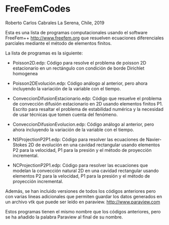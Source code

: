 # FreeFemCodes
Roberto Carlos Cabrales
La Serena, Chile, 2019

Esta es una lista de programas computacionales usando el software FreeFem++
http://www.freefem.org que resuelven ecuaciones diferenciales parciales
mediante el método de elementos finitos.

La lista de programas es la siguiente:

- Poisson2D.edp:
Código para resolve el problema de poisson 2D estacionario en un rectángulo con 
condición de borde Dirichlet homogenea 

- Poisson2DEvolución.edp:
Código análogo al anterior, pero ahora incluyendo la variación de la variable con el tiempo.

- ConveccionDifusionEstacionario.edp: 
Código que resuelve el problema de convección difusión estacionario en 2D usando elementos finitos P1.
Escrito para resaltar el problema de estabilidad numérica y la necesidad de usar técnicas
que tomen cuenta del fenómeno.

- ConveccionDifusionEvolucion.edp: 
Código análogo al anterior, pero ahora incluyendo la variación de la variable con el tiempo.

- NSProjectionP2P1.edp:
Código para resolver las ecuaciones de Navier-Stokes 2D de evolución en una cavidad
rectangular usando elementos P2 para la velocidad, P1 para la presión y el método de 
proyección incremental.

- NCProjectionP2P1.edp:
Código para resolver las ecuaciones que modelan la convección natural 2D en una cavidad
rectangular usando elementos P2 para la velocidad, P1 para la presión y el método de 
proyección incremental.

Además, se han incluido versiones de todos los códigos anteriores pero con varias 
lineas adicionales que permiten guardar los datos generados en un archivo vtk que puede
ser leído en paraview. http://www.paraview.com

Estos programas tienen el mismo nombre que los códigos anteriores, pero se ha 
añadido la palabra Paraview al final de su nombre.


